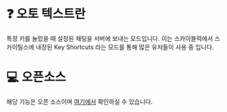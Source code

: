 # ❓ 오토 텍스트란
특정 키를 눌렀을 때 설정된 채팅을 서버에 보내는 모드입니다.
이는 스카이블럭에서 스카이틸스에 내장된 Key Shortcuts 라는 모드를 통해 많은 유저들이 사용 중 입니다.

# 💻 오픈소스
해당 기능은 오픈 소스이며 [여기에서](https://github.com/SILENCE-SIMSOOL/SMC-Cheat-Standard/blob/main/data/AutoText/KeyShortcuts.kt) 확인하실 수 있습니다.
